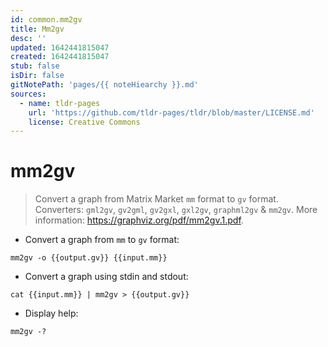 ```yaml
---
id: common.mm2gv
title: Mm2gv
desc: ''
updated: 1642441815047
created: 1642441815047
stub: false
isDir: false
gitNotePath: 'pages/{{ noteHiearchy }}.md'
sources:
  - name: tldr-pages
    url: 'https://github.com/tldr-pages/tldr/blob/master/LICENSE.md'
    license: Creative Commons
---
```

# mm2gv

> Convert a graph from Matrix Market `mm` format to `gv` format.
> Converters: `gml2gv`, `gv2gml`, `gv2gxl`, `gxl2gv`, `graphml2gv` & `mm2gv`.
> More information: <https://graphviz.org/pdf/mm2gv.1.pdf>.

- Convert a graph from `mm` to `gv` format:

`mm2gv -o {{output.gv}} {{input.mm}}`

- Convert a graph using stdin and stdout:

`cat {{input.mm}} | mm2gv > {{output.gv}}`

- Display help:

`mm2gv -?`

